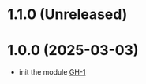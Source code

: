# 1.1.0 (Unreleased)
# 1.0.0 (2025-03-03)

- init the module [GH-1](https://github.com/alibabacloud-automation/terraform-alicloud-build-local-to-cloud-active-active-connection-with-sdwan/pull/1)